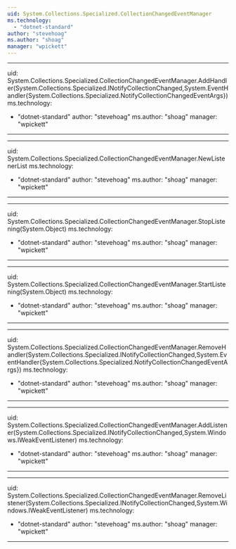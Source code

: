 ```yaml
---
uid: System.Collections.Specialized.CollectionChangedEventManager
ms.technology: 
  - "dotnet-standard"
author: "stevehoag"
ms.author: "shoag"
manager: "wpickett"
---
```


---
uid: System.Collections.Specialized.CollectionChangedEventManager.AddHandler(System.Collections.Specialized.INotifyCollectionChanged,System.EventHandler{System.Collections.Specialized.NotifyCollectionChangedEventArgs})
ms.technology: 
  - "dotnet-standard"
author: "stevehoag"
ms.author: "shoag"
manager: "wpickett"
---

---
uid: System.Collections.Specialized.CollectionChangedEventManager.NewListenerList
ms.technology: 
  - "dotnet-standard"
author: "stevehoag"
ms.author: "shoag"
manager: "wpickett"
---

---
uid: System.Collections.Specialized.CollectionChangedEventManager.StopListening(System.Object)
ms.technology: 
  - "dotnet-standard"
author: "stevehoag"
ms.author: "shoag"
manager: "wpickett"
---

---
uid: System.Collections.Specialized.CollectionChangedEventManager.StartListening(System.Object)
ms.technology: 
  - "dotnet-standard"
author: "stevehoag"
ms.author: "shoag"
manager: "wpickett"
---

---
uid: System.Collections.Specialized.CollectionChangedEventManager.RemoveHandler(System.Collections.Specialized.INotifyCollectionChanged,System.EventHandler{System.Collections.Specialized.NotifyCollectionChangedEventArgs})
ms.technology: 
  - "dotnet-standard"
author: "stevehoag"
ms.author: "shoag"
manager: "wpickett"
---

---
uid: System.Collections.Specialized.CollectionChangedEventManager.AddListener(System.Collections.Specialized.INotifyCollectionChanged,System.Windows.IWeakEventListener)
ms.technology: 
  - "dotnet-standard"
author: "stevehoag"
ms.author: "shoag"
manager: "wpickett"
---

---
uid: System.Collections.Specialized.CollectionChangedEventManager.RemoveListener(System.Collections.Specialized.INotifyCollectionChanged,System.Windows.IWeakEventListener)
ms.technology: 
  - "dotnet-standard"
author: "stevehoag"
ms.author: "shoag"
manager: "wpickett"
---
